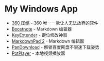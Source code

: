 # My Windows App

- [360 压缩](http://yasuo.360.cn/) - 360 唯一一款让人无法放弃的软件
- [Boostnote](https://boostnote.io/) - Markdown 编辑器
- [KeyExtender](https://keyextender.en.softonic.com/) - 键位修改神器
- [MarkdownPad 2](http://markdownpad.com/) - Markdown 编辑器
- [PanDownload](https://pandownload.com/) - 解锁百度网盘不限速下载姿势
- [PotPlayer](https://potplayer.daum.net/) - 本地视频播放器
